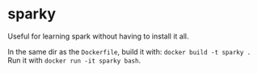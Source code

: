 # sparky

Useful for learning spark without having to install it all.

In the same dir as the `Dockerfile`, build it with: `docker build -t sparky .` Run it with `docker run -it sparky bash`.